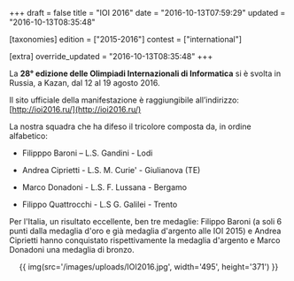 +++
draft = false
title = "IOI 2016"
date = "2016-10-13T07:59:29"
updated = "2016-10-13T08:35:48"

[taxonomies]
edition = ["2015-2016"]
contest = ["international"]

[extra]
override_updated = "2016-10-13T08:35:48"
+++

La **28° edizione delle Olimpiadi Internazionali di Informatica** si è svolta in Russia, a Kazan, dal 12 al 19 agosto 2016.

Il sito ufficiale della manifestazione è raggiungibile all’indirizzo:
[http://ioi2016.ru/](http://ioi2016.ru/)

La nostra squadra che ha difeso il tricolore composta da, in ordine alfabetico:

- Filipppo Baroni – L.S. Gandini - Lodi

- Andrea Ciprietti - L.S. M. Curie' - Giulianova (TE)

- Marco Donadoni - L.S. F. Lussana - Bergamo

- Filippo Quattrocchi - L.S G. Galilei - Trento

Per l'Italia, un risultato eccellente, ben tre medaglie: Filippo Baroni (a soli 6 punti dalla medaglia d'oro e già medaglia d'argento alle IOI 2015) e Andrea Ciprietti hanno conquistato rispettivamente la medaglia d'argento e Marco Donadoni una medaglia di bronzo.

<div style="text-align: center;">

{{ img(src='/images/uploads/IOI2016.jpg', width='495', height='371') }}

</div>

